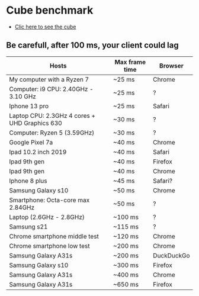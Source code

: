 # Cube benchmark

- [Clic here to see the cube](https://nadnone.github.io/demo_things/3D_test/)

## Be carefull, after 100 ms, your client could lag

| Hosts                                          | Max frame time  | Browser    |
|------------------------------------------------|-----------------|------------|
| My computer with a Ryzen 7                     | ~25 ms          | Chrome     |
| Computer: i9 CPU: 2.40GHz - 3.10 GHz           | ~25 ms          |   ?        |
| Iphone 13 pro                                  | ~25 ms          | Safari     |
| Laptop CPU: 2.3GHz 4 cores + UHD Graphics 630  | ~30 ms          |   ?        |
| Computer: Ryzen 5 (3.59GHz)                    | ~30 ms          |   ?        |
| Google Pixel 7a                                | ~40 ms          | Chrome     |
| Ipad 10.2 inch 2019                            | ~40 ms          | Safari     |
| Ipad 9th gen                                   | ~40 ms          | Firefox    |
| Ipad 9th gen                                   | ~40 ms          | Chrome     |
| Iphone 8 plus                                  | ~45 ms          | Safari?    |
| Samsung Galaxy s10                             | ~50 ms          | Chrome     |
| Smartphone: Octa-core max 2.84GHz              | ~50 ms          |   ?        |
| Laptop (2.6GHz - 2.8GHz)                       | ~100 ms         |   ?        |
| Samsung s21                                    | ~115 ms         |   ?        |
| Chrome smartphone middle test                  | ~120 ms         | Chrome     |
| Chrome smartphone low test                     | ~200 ms         | Chrome     |
| Samsung Galaxy A31s                            | ~200 ms         | DuckDuckGo |
| Samsung Galaxy s10                             | ~300 ms         | Firefox    |
| Samsung Galaxy A31s                            | ~400 ms         | Chrome     |
| Samsung Galaxy A31s                            | ~650 ms         | Firefox    |
